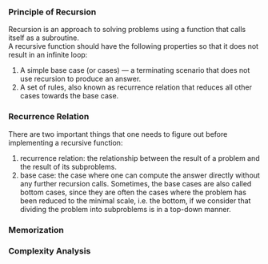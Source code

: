 ### Principle of Recursion
Recursion is an approach to solving problems using a function that calls itself as a subroutine.  
A recursive function should have the following properties so that it does not result in an infinite loop:  
1. A simple base case (or cases) — a terminating scenario that does not use recursion to produce an answer.
2. A set of rules, also known as recurrence relation that reduces all other cases towards the base case.

### Recurrence Relation
There are two important things that one needs to figure out before implementing a recursive function:  
1. recurrence relation: the relationship between the result of a problem and the result of its subproblems.
2. base case: the case where one can compute the answer directly without any further recursion calls. Sometimes, the base cases are also called bottom cases, since they are often the cases where the problem has been reduced to the minimal scale, i.e. the bottom, if we consider that dividing the problem into subproblems is in a top-down manner.

### Memorization

### Complexity Analysis
